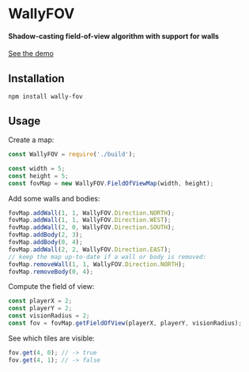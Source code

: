 # WallyFOV

#### Shadow-casting field-of-view algorithm with support for walls

[See the demo](https://sbj42.github.io/projects/wally-fov-demo/www/)

## Installation

~~~
npm install wally-fov
~~~

## Usage

Create a map:
~~~js
const WallyFOV = require('./build');

const width = 5;
const height = 5;
const fovMap = new WallyFOV.FieldOfViewMap(width, height);
~~~

Add some walls and bodies:
~~~js
fovMap.addWall(1, 1, WallyFOV.Direction.NORTH);
fovMap.addWall(1, 1, WallyFOV.Direction.WEST);
fovMap.addWall(2, 0, WallyFOV.Direction.SOUTH);
fovMap.addBody(2, 3);
fovMap.addBody(0, 4);
fovMap.addWall(2, 2, WallyFOV.Direction.EAST);
// keep the map up-to-date if a wall or body is removed:
fovMap.removeWall(1, 1, WallyFOV.Direction.NORTH);
fovMap.removeBody(0, 4);
~~~

Compute the field of view:
~~~js
const playerX = 2;
const playerY = 2;
const visionRadius = 2;
const fov = fovMap.getFieldOfView(playerX, playerY, visionRadius);
~~~

See which tiles are visible:
~~~js
fov.get(4, 0); // -> true
fov.get(4, 1); // -> false
~~~
